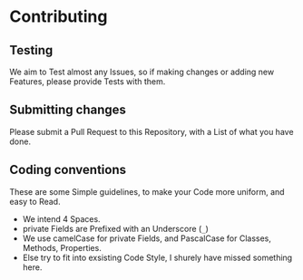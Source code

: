 # Contributing

## Testing
We aim to Test almost any Issues, so if making changes or adding new Features, please provide Tests with them.

## Submitting changes
Please submit a Pull Request to this Repository, with a List of what you have done.

## Coding conventions
These are some Simple guidelines, to make your Code more uniform, and easy to Read.

- We intend 4 Spaces. 
- private Fields are Prefixed with an Underscore (`_`)
- We use camelCase for private Fields, and PascalCase for Classes, Methods, Properties.
- Else try to fit into exsisting Code Style, I shurely have missed something here.
